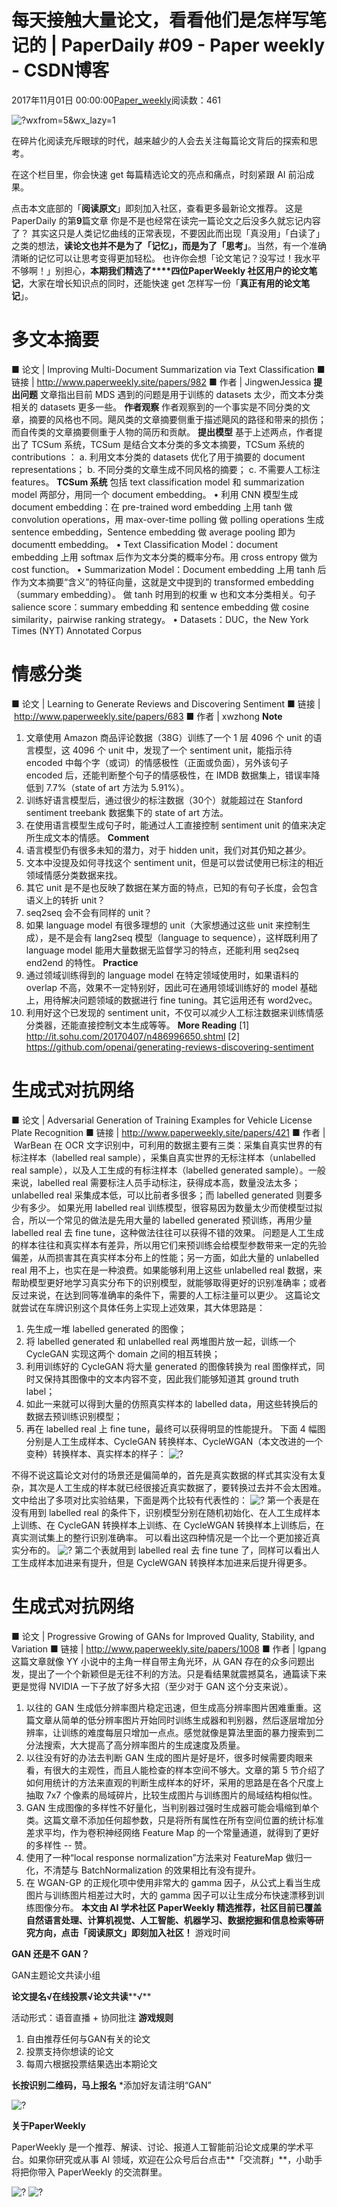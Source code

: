 
# 每天接触大量论文，看看他们是怎样写笔记的 | PaperDaily \#09 - Paper weekly - CSDN博客


2017年11月01日 00:00:00[Paper_weekly](https://me.csdn.net/c9Yv2cf9I06K2A9E)阅读数：461



![?wxfrom=5&wx_lazy=1](https://ss.csdn.net/p?http://mmbiz.qpic.cn/mmbiz_jpg/VBcD02jFhgl7VHx00TkzicBMAfz1dFT8icD4HwmJZpt0Jiccw6ns7c3co7MpZslIia8VAuZicUTSuoPaq6hE4KbxWPg/?wxfrom=5&wx_lazy=1)

在碎片化阅读充斥眼球的时代，越来越少的人会去关注每篇论文背后的探索和思考。

在这个栏目里，你会快速 get 每篇精选论文的亮点和痛点，时刻紧跟 AI 前沿成果。

点击本文底部的「**阅读原文**」即刻加入社区，查看更多最新论文推荐。
这是 PaperDaily 的第**9**篇文章
你是不是也经常在读完一篇论文之后没多久就忘记内容了？
其实这只是人类记忆曲线的正常表现，不要因此而出现「真没用」「白读了」之类的想法，**读论文也并不是为了「记忆」，而是为了「思考」**。当然，有一个准确清晰的记忆可以让思考变得更加轻松。
也许你会想「论文笔记？没写过！我水平不够啊！」别担心，**本期我们精选了****四位PaperWeekly 社区用户的论文笔记**，大家在增长知识点的同时，还能快速 get 怎样写一份「**真正有用的论文笔记**」。

# 多文本摘要
■ 论文 | Improving Multi-Document Summarization via Text Classification
■ 链接 | http://www.paperweekly.site/papers/982
■ 作者 | JingwenJessica
**提出问题**
文章指出目前 MDS 遇到的问题是用于训练的 datasets 太少，而文本分类相关的 datasets 更多一些。
**作者观察**
作者观察到的一个事实是不同分类的文章，摘要的风格也不同。飓风类的文章摘要侧重于描述飓风的路径和带来的损伤；而自传类的文章摘要侧重于人物的简历和贡献。
**提出模型**
基于上述两点，作者提出了 TCSum 系统，TCSum 是结合文本分类的多文本摘要，TCSum 系统的 contributions ：
a. 利用文本分类的 datasets 优化了用于摘要的 document representations；
b. 不同分类的文章生成不同风格的摘要；
c. 不需要人工标注 features。
**TCSum 系统**
包括 text classification model 和 summarization model 两部分，用同一个 document embedding。
• 利用 CNN 模型生成 document embedding：在 pre-trained word embedding 上用 tanh 做 convolution
 operations，用 max-over-time polling 做 polling operations 生成 sentence embedding，Sentence embedding 做 average pooling 即为 documentt embedding。
• Text Classification Model：document embedding 上用 softmax 后作为文本分类的概率分布。用
 cross entropy 做为 cost function。
• Summarization Model：Document embedding 上用 tanh 后作为文本摘要“含义”的特征向量，这就是文中提到的
 transformed embedding （summary embedding）。 做 tanh 时用到的权重 w 也和文本分类相关。句子 salience score：summary embedding 和 sentence embedding 做 cosine similarity，pairwise ranking strategy。
• Datasets：DUC，the New York Times (NYT) Annotated Corpus
# 情感分类
■ 论文 | Learning to Generate Reviews and Discovering Sentiment
■ 链接 | http://www.paperweekly.site/papers/683
■ 作者 | xwzhong
**Note**
1. 文章使用 Amazon 商品评论数据（38G）训练了一个 1 层 4096 个 unit 的语言模型，这 4096 个 unit 中，发现了一个 sentiment unit，能指示待 encoded 中每个字（或词）的情感极性（正面或负面），另外该句子 encoded 后，还能判断整个句子的情感极性，在
 IMDB 数据集上，错误率降低到 7.7%（state of art 方法为 5.91%）。
2. 训练好语言模型后，通过很少的标注数据（30个）就能超过在 Stanford sentiment treebank 数据集下的 state of art 方法。
3. 在使用语言模型生成句子时，能通过人工直接控制 sentiment unit 的值来决定所生成文本的情感。
**Comment**
1. 语言模型仍有很多未知的潜力，对于 hidden unit，我们对其仍知之甚少。
2. 文本中没提及如何寻找这个 sentiment unit，但是可以尝试使用已标注的相近领域情感分类数据来找。
3. 其它 unit 是不是也反映了数据在某方面的特点，已知的有句子长度，会包含语义上的转折 unit？
4. seq2seq 会不会有同样的 unit？
5. 如果 language model 有很多理想的 unit（大家想通过这些 unit 来控制生成），是不是会有 lang2seq 模型（language to sequence），这样既利用了 language model 能用大量数据无监督学习的特点，还能利用 seq2seq end2end 的特性。
**Practice**
1. 通过领域训练得到的 language model 在特定领域使用时，如果语料的 overlap 不高，效果不一定特别好，因此可在通用领域训练好的 model 基础上，用待解决问题领域的数据进行 fine tuning。其它运用还有 word2vec。
2. 利用好这个已发现的 sentiment unit，不仅可以减少人工标注数据来训练情感分类器，还能直接控制文本生成等等。
**More Reading**
[1] http://it.sohu.com/20170407/n486996650.shtml
[2] https://github.com/openai/generating-reviews-discovering-sentiment

# 生成式对抗网络
■ 论文 | Adversarial Generation of Training Examples for Vehicle License Plate Recognition
■ 链接 | http://www.paperweekly.site/papers/421
■ 作者 | WarBean
在 OCR 文字识别中，可利用的数据主要有三类：采集自真实世界的有标注样本（labelled real sample），采集自真实世界的无标注样本（unlabelled
 real sample），以及人工生成的有标注样本（labelled generated sample）。一般来说，labelled real 需要标注人员手动标注，获得成本高，数量没法太多；unlabelled real 采集成本低，可以比前者多很多；而 labelled generated 则要多少有多少。
如果光用 labelled real 训练模型，很容易因为数量太少而使模型过拟合，所以一个常见的做法是先用大量的 labelled generated
 预训练，再用少量 labelled real 去 fine tune，这种做法往往可以获得不错的效果。
问题是人工生成的样本往往和真实样本有差异，所以用它们来预训练会给模型参数带来一定的先验偏差，从而损害其在真实样本分布上的性能；另一方面，如此大量的
 unlabelled real 用不上，也实在是一种浪费。如果能够利用上这些 unlabelled real 数据，来帮助模型更好地学习真实分布下的识别模型，就能够取得更好的识别准确率；或者反过来说，在达到同等准确率的条件下，需要的人工标注量可以更少。
这篇论文就尝试在车牌识别这个具体任务上实现上述效果，其大体思路是：
1. 先生成一堆 labelled generated 的图像；
2. 将 labelled generated 和 unlabelled real 两堆图片放一起，训练一个 CycleGAN 实现这两个 domain
 之间的相互转换；
3. 利用训练好的 CycleGAN 将大量 generated 的图像转换为 real 图像样式，同时又保持其图像中的文本内容不变，因此我们能够知道其
 ground truth label；
4. 如此一来就可以得到大量的仿照真实样本的 labelled data，用这些转换后的数据去预训练识别模型；
5. 再在 labelled real 上 fine tune，最终可以获得明显的性能提升。
下面 4 幅图分别是人工生成样本、CycleGAN 转换样本、CycleWGAN（本文改进的一个变种）转换样本、真实样本的样子：
![?](https://ss.csdn.net/p?https://mmbiz.qpic.cn/mmbiz_jpg/VBcD02jFhgliatQT7YoMkCXr9toQ0wTcNMca1O8Ynn7k9GtGSgLlibiazoicjzSbjVVdJVzwVn6QkkbFIniakJzhjNw/?)

不得不说这篇论文对付的场景还是偏简单的，首先是真实数据的样式其实没有太复杂，其次是人工生成的样本就已经很接近真实数据了，要转换过去并不会太困难。
文中给出了多项对比实验结果，下面是两个比较有代表性的：
![?](https://ss.csdn.net/p?https://mmbiz.qpic.cn/mmbiz_jpg/VBcD02jFhgliatQT7YoMkCXr9toQ0wTcNWDzXuOnJZtmYfZL8Xejia6KD1aW9A882D4Ag3NXgbL6UsYHXsQZib3gA/?)
第一个表是在没有用到 labelled real 的条件下，识别模型分别在随机初始化、在人工生成样本上训练、在 CycleGAN 转换样本上训练、在 CycleWGAN 转换样本上训练后，在真实测试集上的整行识别准确率。
可以看出这四种情况是一个比一个更加接近真实分布的。
![?](https://ss.csdn.net/p?https://mmbiz.qpic.cn/mmbiz_jpg/VBcD02jFhgliatQT7YoMkCXr9toQ0wTcNRDMb1HjZ4x9RSANRHibZXQTkuAicPMjuTg4wYyd6TrDsQF4x6fCgW4wQ/?)
第二个表就用到 labelled real 去 fine tune 了，同样可以看出人工生成样本加进来有提升，但是 CycleWGAN 转换样本加进来后提升得更多。
# 生成式对抗网络
■ 论文 | Progressive Growing of GANs for Improved Quality, Stability, and Variation
■ 链接 | http://www.paperweekly.site/papers/1008
■ 作者 | lgpang
这篇文章就像 YY 小说中的主角一样自带主角光环，从 GAN 存在的众多问题出发，提出了一个个新颖但是无往不利的方法。只是看结果就震撼莫名，通篇读下来更是觉得
 NVIDIA 一下子放了好多大招（至少对于 GAN 这个分支来说）。
1. 以往的 GAN 生成低分辨率图片稳定迅速，但生成高分辨率图片困难重重。这篇文章从简单的低分辨率图片开始同时训练生成器和判别器，然后逐层增加分辨率，让训练的难度每层只增加一点点。感觉就像是算法里面的暴力搜索到二分法搜索，大大提高了高分辨率图片的生成速度及质量。
2. 以往没有好的办法去判断 GAN 生成的图片是好是坏，很多时候需要肉眼来看，有很大的主观性，而且人能检查的样本空间不够大。文章的第 5 节介绍了如何用统计的方法来直观的判断生成样本的好坏，采用的思路是在各个尺度上抽取
 7x7 个像素的局域碎片，比较生成图片与训练图片的局域结构相似性。
3. GAN 生成图像的多样性不好量化，当判别器过强时生成器可能会塌缩到单个类。这篇文章不添加任何超参数，只是将所有属性在所有空间位置的统计标准差求平均，作为卷积神经网络
 Feature Map 的一个常量通道，就得到了更好的多样性 -- 赞。
4. 使用了一种“local response normalization”方法来对 FeatureMap 做归一化，不清楚与 BatchNormalization
 的效果相比有没有提升。
5. 在 WGAN-GP 的正规化项中使用非常大的 gamma 因子，从公式上看当生成图片与训练图片相差过大时，大的 gamma 因子可以让生成分布快速漂移到训练图像分布。
**本文由 AI 学术社区 PaperWeekly 精选推荐，社区目前已覆盖自然语言处理、计算机视觉、人工智能、机器学习、数据挖掘和信息检索等研究方向，点击「****阅读原文****」即刻加入社区！**
游戏时间

**GAN 还是不 GAN？**

GAN主题论文共读小组

**论文提名√在线投票√论文共读****√**

活动形式：语音直播 + 协同批注
**游戏规则**
1. 自由推荐任何与GAN有关的论文
2. 投票支持你想读的论文
3. 每周六根据投票结果选出本期论文

**长按识别二维码，马上报名**
*添加好友请注明“GAN”

![?](https://ss.csdn.net/p?http://mmbiz.qpic.cn/mmbiz_jpg/VBcD02jFhglfCMtmAezkuNsFdqguLwph9EEYhFfQVNpDcb9w8Icg2IDNlh0YmOn95QYentTt8JA3mlxa9hNb3Q/?)

**关于PaperWeekly**

PaperWeekly 是一个推荐、解读、讨论、报道人工智能前沿论文成果的学术平台。如果你研究或从事 AI 领域，欢迎在公众号后台点击**「交流群」**，小助手将把你带入 PaperWeekly 的交流群里。

![?](https://ss.csdn.net/p?https://mmbiz.qpic.cn/mmbiz_gif/VBcD02jFhgl9qrwuXS7D8F2ZLyZNmqfWibCVlSbGBVCrd80blia0iaiaKuVk5p1tWP8tCaIiaYxiaQwiacIOlu9yOw6Mg/?)
![?](https://ss.csdn.net/p?https://mmbiz.qpic.cn/mmbiz_gif/ePTzepwoNWPuSZ5SBgtleovKV97Gn4cIicAMa4kDTwWw586xyoZVfJn4gWZ7nv4krxKxVjZQ8wWmI1iba4HCia8bg/?)


